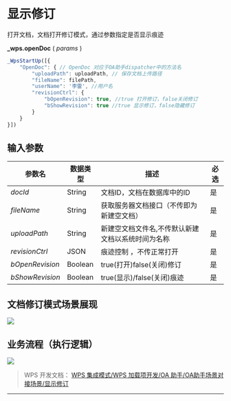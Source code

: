 # 显示修订

打开文档，文档打开修订模式，通过参数指定是否显示痕迹

**\_wps.openDoc** ( *params* )

``` JavaScript
_WpsStartUp([{
    "OpenDoc": { // OpenDoc 对应于OA助手dispatcher中的方法名
        "uploadPath": uploadPath, // 保存文档上传路径
        "fileName": filePath,
        "userName": '李雷', //用户名
        "revisionCtrl": {
            "bOpenRevision": true, //true 打开修订，false关闭修订
            "bShowRevision": true //true 显示修订，false隐藏修订
        }
    }
}])
```

## 输入参数

| 参数名        | 数据类型 | 描述                                              | 必选 |
|---------------|----------|---------------------------------------------------|------|
| *docId*         | String   | 文档ID，文档在数据库中的ID                        | 是   |
| *fileName*      | String   | 获取服务器文档接口（不传即为新建空文档）          | 是   |
| *uploadPath*    | String   | 新建空文档文件名,不传默认新建文档以系统时间为名称 | 是   |
| *revisionCtrl*  | JSON     | 痕迹控制 ，不传正常打开                           | 是   |
| *bOpenRevision* | Boolean  | true(打开)false(关闭)修订                         | 是   |
| *bShowRevision* | Boolean  | true(显示)/false(关闭)痕迹                        | 是   |

## 文档修订模式场景展现

![](服务器端图像/打开修订模式.gif)

## 业务流程（执行逻辑）

![](服务器端图像/控制公文的修订显示.png)

> WPS 开发文档： [WPS 集成模式/WPS 加载项开发/OA 助手/OA助手场景对接场景/显示修订](https://qn.cache.wpscdn.cn/encs/doc/office_v19/topics/WPS%20%E9%9B%86%E6%88%90%E6%A8%A1%E5%BC%8F/WPS%20%E5%8A%A0%E8%BD%BD%E9%A1%B9%E5%BC%80%E5%8F%91/OA%20%E5%8A%A9%E6%89%8B/OA%E5%8A%A9%E6%89%8B%E5%9C%BA%E6%99%AF%E5%AF%B9%E6%8E%A5%E5%9C%BA%E6%99%AF/%E6%98%BE%E7%A4%BA%E4%BF%AE%E8%AE%A2.html)

------------------------------------------------------------------------
